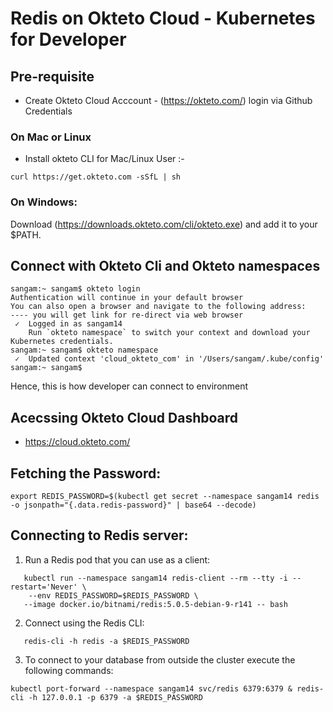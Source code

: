 # Redis on Okteto Cloud - Kubernetes for Developer


## Pre-requisite

- Create Okteto Cloud Acccount - (https://okteto.com/) login via Github Credentials

### On Mac or Linux


- Install okteto CLI for Mac/Linux User :- 

```
curl https://get.okteto.com -sSfL | sh
```

### On Windows:

Download (https://downloads.okteto.com/cli/okteto.exe) and add it to your $PATH.

## Connect with Okteto Cli and Okteto namespaces 

```
sangam:~ sangam$ okteto login
Authentication will continue in your default browser
You can also open a browser and navigate to the following address:
---- you will get link for re-direct via web browser 
 ✓  Logged in as sangam14
    Run `okteto namespace` to switch your context and download your Kubernetes credentials.
sangam:~ sangam$ okteto namespace
 ✓  Updated context 'cloud_okteto_com' in '/Users/sangam/.kube/config'
sangam:~ sangam$ 
```

Hence, this is how developer can connect to environment

## Acecssing Okteto Cloud Dashboard 

- https://cloud.okteto.com/

## Fetching the Password:

```
export REDIS_PASSWORD=$(kubectl get secret --namespace sangam14 redis -o jsonpath="{.data.redis-password}" | base64 --decode)
```

## Connecting to Redis server:

1. Run a Redis pod that you can use as a client:
```
   kubectl run --namespace sangam14 redis-client --rm --tty -i --restart='Never' \
    --env REDIS_PASSWORD=$REDIS_PASSWORD \
   --image docker.io/bitnami/redis:5.0.5-debian-9-r141 -- bash
```
2. Connect using the Redis CLI:

```
   redis-cli -h redis -a $REDIS_PASSWORD
```

3. To connect to your database from outside the cluster execute the following commands:

```
kubectl port-forward --namespace sangam14 svc/redis 6379:6379 & redis-cli -h 127.0.0.1 -p 6379 -a $REDIS_PASSWORD
```


